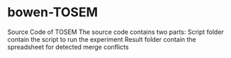 # bowen-TOSEM
Source Code of TOSEM
The source code contains two parts:
Script folder contain the script to run the experiment
Result folder contain the spreadsheet for detected merge conflicts
